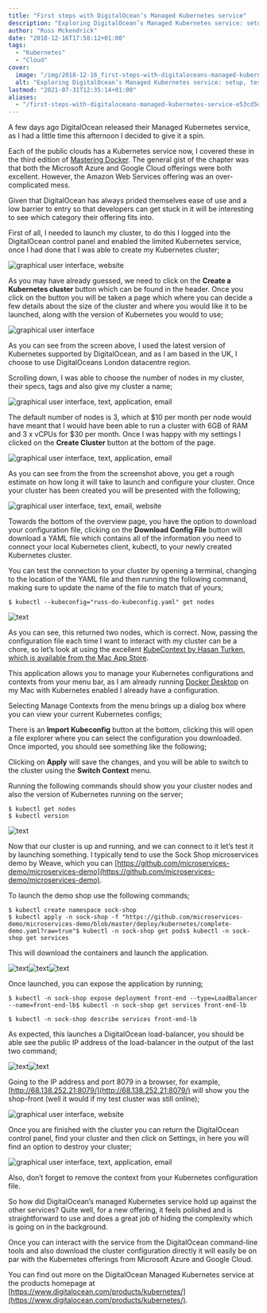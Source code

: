 ```yaml
---
title: "First steps with DigitalOcean’s Managed Kubernetes service"
description: "Exploring DigitalOcean’s Managed Kubernetes service: setup, testing, and ease of use. A comprehensive guide by Russ Mckendrick."
author: "Russ Mckendrick"
date: "2018-12-16T17:58:12+01:00"
tags:
  - "Kubernetes"
  - "Cloud"
cover:
  image: "/img/2018-12-16_first-steps-with-digitaloceans-managed-kubernetes-service_0.jpg"
  alt: "Exploring DigitalOcean’s Managed Kubernetes service: setup, testing, and ease of use. A comprehensive guide by Russ Mckendrick."
lastmod: "2021-07-31T12:35:14+01:00"
aliases:
  - "/first-steps-with-digitaloceans-managed-kubernetes-service-e53cd5d40909"
---
```


A few days ago DigitalOcean released their Managed Kubernetes service, as I had a little time this afternoon I decided to give it a spin.

Each of the public clouds has a Kubernetes service now, I covered these in the third edition of [Mastering Docker](https://www.packtpub.com/virtualization-and-cloud/mastering-docker-third-edition). The general gist of the chapter was that both the Microsoft Azure and Google Cloud offerings were both excellent. However, the Amazon Web Services offering was an over-complicated mess.

Given that DigitalOcean has always prided themselves ease of use and a low barrier to entry so that developers can get stuck in it will be interesting to see which category their offering fits into.

First of all, I needed to launch my cluster, to do this I logged into the DigitalOcean control panel and enabled the limited Kubernetes service, once I had done that I was able to create my Kubernetes cluster;

![graphical user interface, website](/img/2018-12-16_first-steps-with-digitaloceans-managed-kubernetes-service_0.jpg)

As you may have already guessed, we need to click on the **Create a Kubernetes cluster** button which can be found in the header. Once you click on the button you will be taken a page which where you can decide a few details about the size of the cluster and where you would like it to be launched, along with the version of Kubernetes you would to use;

![graphical user interface](/img/2018-12-16_first-steps-with-digitaloceans-managed-kubernetes-service_1.jpg)

As you can see from the screen above, I used the latest version of Kubernetes supported by DigitalOcean, and as I am based in the UK, I choose to use DigitalOceans London datacentre region.

Scrolling down, I was able to choose the number of nodes in my cluster, their specs, tags and also give my cluster a name;

![graphical user interface, text, application, email](/img/2018-12-16_first-steps-with-digitaloceans-managed-kubernetes-service_2.jpg)

The default number of nodes is 3, which at $10 per month per node would have meant that I would have been able to run a cluster with 6GB of RAM and 3 x vCPUs for $30 per month. Once I was happy with my settings I clicked on the **Create Cluster** button at the bottom of the page.

![graphical user interface, text, application, email](/img/2018-12-16_first-steps-with-digitaloceans-managed-kubernetes-service_3.jpg)

As you can see from the from the screenshot above, you get a rough estimate on how long it will take to launch and configure your cluster. Once your cluster has been created you will be presented with the following;

![graphical user interface, text, email, website](/img/2018-12-16_first-steps-with-digitaloceans-managed-kubernetes-service_4.jpg)

Towards the bottom of the overview page, you have the option to download your configuration file, clicking on the **Download Config File** button will download a YAML file which contains all of the information you need to connect your local Kubernetes client, kubectl, to your newly created Kubernetes cluster.

You can test the connection to your cluster by opening a terminal, changing to the location of the YAML file and then running the following command, making sure to update the name of the file to match that of yours;

```
$ kubectl --kubeconfig="russ-do-kubeconfig.yaml" get nodes
```

![text](/img/2018-12-16_first-steps-with-digitaloceans-managed-kubernetes-service_5.jpg)

As you can see, this returned two nodes, which is correct. Now, passing the configuration file each time I want to interact with my cluster can be a chore, so let’s look at using the excellent [KubeContext by Hasan Turken, which is available from the Mac App Store](https://itunes.apple.com/gb/app/kubecontext/id1438838068?mt=12).

This application allows you to manage your Kubernetes configurations and contexts from your menu bar, as I am already running [Docker Desktop](https://hub.docker.com/editions/community/docker-ce-desktop-mac) on my Mac with Kubernetes enabled I already have a configuration.

Selecting Manage Contexts from the menu brings up a dialog box where you can view your current Kubernetes configs;

There is an **Import Kubeconfig** button at the bottom, clicking this will open a file explorer where you can select the configuration you downloaded. Once imported, you should see something like the following;

Clicking on **Apply** will save the changes, and you will be able to switch to the cluster using the **Switch Context** menu.

Running the following commands should show you your cluster nodes and also the version of Kubernetes running on the server;

```
$ kubectl get nodes
$ kubectl version
```

![text](/img/2018-12-16_first-steps-with-digitaloceans-managed-kubernetes-service_6.jpg)

Now that our cluster is up and running, and we can connect to it let’s test it by launching something. I typically tend to use the Sock Shop microservices demo by Weave, which you can [https://github.com/microservices-demo/microservices-demo](https://github.com/microservices-demo/microservices-demo).

To launch the demo shop use the following commands;

```
$ kubectl create namespace sock-shop
$ kubectl apply -n sock-shop -f "https://github.com/microservices-demo/microservices-demo/blob/master/deploy/kubernetes/complete-demo.yaml?raw=true"$ kubectl -n sock-shop get pods$ kubectl -n sock-shop get services
```

This will download the containers and launch the application.

![text](/img/2018-12-16_first-steps-with-digitaloceans-managed-kubernetes-service_7.jpg)![text](/img/2018-12-16_first-steps-with-digitaloceans-managed-kubernetes-service_8.jpg)![text](/img/2018-12-16_first-steps-with-digitaloceans-managed-kubernetes-service_9.jpg)

Once launched, you can expose the application by running;

```
$ kubectl -n sock-shop expose deployment front-end --type=LoadBalancer --name=front-end-lb$ kubectl -n sock-shop get services front-end-lb

$ kubectl -n sock-shop describe services front-end-lb
```

As expected, this launches a DigitalOcean load-balancer, you should be able see the public IP address of the load-balancer in the output of the last two command;

![text](/img/2018-12-16_first-steps-with-digitaloceans-managed-kubernetes-service_10.jpg)![text](/img/2018-12-16_first-steps-with-digitaloceans-managed-kubernetes-service_11.jpg)

Going to the IP address and port 8079 in a browser, for example, [http://68.138.252.21:8079/](http://68.138.252.21:8079/) will show you the shop-front (well it would if my test cluster was still online);

![graphical user interface, website](/img/2018-12-16_first-steps-with-digitaloceans-managed-kubernetes-service_12.jpg)

Once you are finished with the cluster you can return the DigitalOcean control panel, find your cluster and then click on Settings, in here you will find an option to destroy your cluster;

![graphical user interface, text, application, email](/img/2018-12-16_first-steps-with-digitaloceans-managed-kubernetes-service_13.jpg)

Also, don’t forget to remove the context from your Kubernetes configuration file.

So how did DigitalOcean’s managed Kubernetes service hold up against the other services? Quite well, for a new offering, it feels polished and is straightforward to use and does a great job of hiding the complexity which is going on in the background.

Once you can interact with the service from the DigitalOcean command-line tools and also download the cluster configuration directly it will easily be on par with the Kubernetes offerings from Microsoft Azure and Google Cloud.

You can find out more on the DigitalOcean Managed Kubernetes service at the products homepage at [https://www.digitalocean.com/products/kubernetes/](https://www.digitalocean.com/products/kubernetes/).
